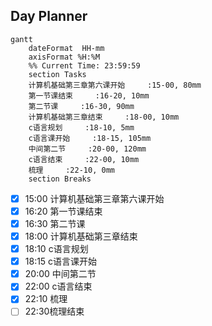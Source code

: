 ## Day Planner
```mermaid
gantt
    dateFormat  HH-mm
    axisFormat %H:%M
    %% Current Time: 23:59:59
    section Tasks
    计算机基础第三章第六课开始     :15-00, 80mm
    第一节课结束     :16-20, 10mm
    第二节课     :16-30, 90mm
    计算机基础第三章结束     :18-00, 10mm
    c语言规划     :18-10, 5mm
    c语言课开始     :18-15, 105mm
    中间第二节     :20-00, 120mm
    c语言结束     :22-00, 10mm
    梳理     :22-10, 0mm
    section Breaks

```

- [x] 15:00 计算机基础第三章第六课开始
- [x] 16:20 第一节课结束
- [x] 16:30 第二节课
- [x] 18:00 计算机基础第三章结束
- [x] 18:10 c语言规划
- [x] 18:15 c语言课开始
- [x] 20:00 中间第二节
- [x] 22:00 c语言结束
- [x] 22:10 梳理
- [ ] 22:30梳理结束